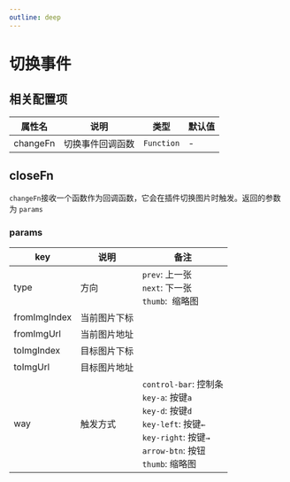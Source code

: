 ```yaml
---
outline: deep
---
```


# 切换事件

## 相关配置项

| 属性名      | 说明       | 类型         | 默认值 |
| -------- | -------- | ---------- | --- |
| changeFn | 切换事件回调函数 | `Function` | -   |

## closeFn

`changeFn`接收一个函数作为回调函数，它会在插件切换图片时触发。返回的参数为 `params`

### params

| key          | 说明     | 备注                                                                                                                                         |
| ------------ | ------ | ------------------------------------------------------------------------------------------------------------------------------------------ |
| type         | 方向     | `prev`: 上一张<br/>`next`: 下一张<br/>`thumb`:  缩略图                                                                                              |
| fromImgIndex | 当前图片下标 |                                                                                                                                            |
| fromImgUrl   | 当前图片地址 |                                                                                                                                            |
| toImgIndex   | 目标图片下标 |                                                                                                                                            |
| toImgUrl     | 目标图片地址 |                                                                                                                                            |
| way          | 触发方式   | `control-bar`: 控制条<br/>`key-a`: 按键`a`<br/>`key-d`: 按键`d`<br/>`key-left`: 按键`←`<br/>`key-right`: 按键`→`<br/>`arrow-btn`: 按钮<br/>`thumb`: 缩略图 |
